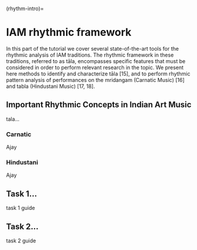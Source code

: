 (rhythm-intro)=
# IAM rhythmic framework

In this part of the tutorial we cover several state-of-the-art tools for the rhythmic analysis of IAM traditions. The rhythmic framework in these traditions, referred to as tāla, encompasses specific features that must be considered in order to perform relevant research in the topic. We present here methods to identify and characterize tāla [15], and to perform rhythmic pattern analysis of performances on the mridangam (Carnatic Music) [16] and tabla (Hindustani Music) [17, 18].

## Important Rhythmic Concepts in Indian Art Music

tala...

### Carnatic

Ajay

### Hindustani

Ajay

## Task 1...

task 1 guide 

## Task 2...

task 2 guide